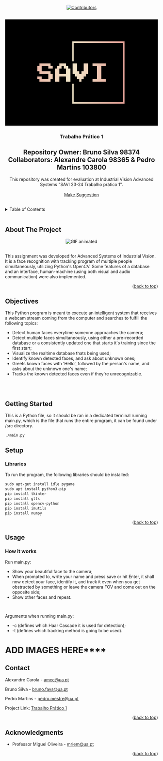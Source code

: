 <!-- Improved compatibility of back to top link: See: https://github.com/othneildrew/Best-README-Template/pull/73 -->
<a name="readme-top"></a>
<!--
*** Thanks for checking out the Best-README-Template. If you have a suggestion
*** that would make this better, please fork the repo and create a pull request
*** or simply open an issue with the tag "enhancement".
*** Don't forget to give the project a star!
*** Thanks again! Now go create something AMAZING! :D
-->



<!-- PROJECT SHIELDS -->
<!--
*** I'm using markdown "reference style" links for readability.
*** Reference links are enclosed in brackets [ ] instead of parentheses ( ).
*** See the bottom of this document for the declaration of the reference variables
*** for contributors-url, forks-url, etc. This is an optional, concise syntax you may use.
*** https://www.markdownguide.org/basic-syntax/#reference-style-links
-->
<div align="center">

[![Contributors][contributors-shield]][contributors-url]




<!-- PROJECT LOGO -->
<br />

  <a href="https://github.com/brunofavs/SAVI_TP1/graphs/">
    <img src="docs/LOGO.png" alt="Logo" width="550" height="350">
  </a>

<h3 align="center">Trabalho Prático 1</h3>

<h2><b> Repository Owner: Bruno Silva 98374
<br>Collaborators: Alexandre Carola 98365 & Pedro Martins 103800</b></h2>

  <p align="center">
    This repository was created for evaluation at Industrial Vision Advanced Systems "SAVI 23-24 Trabalho prático 1".
    <br />
    <!-- <a href="https://github.com/brunofavs/SAVI_TP1"><strong>Explore the Wiki »</strong></a> -->
    <br >
    <a href="https://github.com/brunofavs/SAVI_TP1/issues"> <u>Make Suggestion</u> </a>
  </p>
</div>
<br>



<!-- TABLE OF CONTENTS -->
<details>
  <summary>Table of Contents</summary>
  <ol>
    <li>
      <a href="#about-the-project">About The Project</a>
    </li>
     <li>
      <a href="#Objectives">Objectives</a>
    </li>
    <li>
      <a href="#getting-started">Getting Started</a>
      <ul>
        <li><a href="#Setup">Setup</a></li>
      </ul>
    </li>
    <li><a href="#usage">Usage</a></li>
    <li><a href="#contact">Contact</a></li>
    <li><a href="#acknowledgments">Acknowledgments</a></li>
  </ol>
</details>
<br>



<!-- ABOUT THE PROJECT -->
## About The Project
<div align="center">
<img  src="docs/tracking.gif" alt="GIF animated" width="400">
</div>
<br>

This assignment was developed for Advanced Systems of Industrial Vision. It is a face recognition with tracking program of multiple people simultaneously, utilizing Python's OpenCV. Some features of a database and an interface, human-machine (using both visual and audio communication) were also implemented.

<p align="right">(<a href="#readme-top">back to top</a>)</p>



<!-- ### Built With

* [![Next][Next.js]][Next-url]
* [![React][React.js]][React-url]
* [![Vue][Vue.js]][Vue-url]
* [![Angular][Angular.io]][Angular-url]
* [![Svelte][Svelte.dev]][Svelte-url]
* [![Laravel][Laravel.com]][Laravel-url]
* [![Bootstrap][Bootstrap.com]][Bootstrap-url]
* [![JQuery][JQuery.com]][JQuery-url]

<p align="right">(<a href="#readme-top">back to top</a>)</p> -->



<!-- Objectives -->
## Objectives

This Python program is meant to execute an intelligent system that receives a webcam stream coming from the computer and searches to fulfill the following topics:

- Detect human faces everytime someone approaches the camera;
- Detect multiple faces simultaneously, using either a pre-recorded database or a consistently updated one that starts it's training since the first start;
- Visualize the realtime database thats being used;
- Identify known detected faces, and ask about unknown ones;
- Greets known faces with 'Hello', followed by the person's name, and asks about the unknown one's name;
- Tracks the known detected faces even if they're unrecognizable. 
<br>
<br>


<!-- GETTING STARTED -->
## Getting Started

This is a Python file, so it should be ran in a dedicated terminal running main.py, which is the file that runs the entire program, it can be found under /src directory.

```
./main.py
```



## Setup
<h3><b>Libraries</b></h3>

To run the program, the following libraries should be installed:
```
sudo apt-get install idle pygame
sudo apt install python3-pip
pip install tkinter
pip install gtts
pip install opencv-python
pip install imutils
pip install numpy
```


<p align="right">(<a href="#readme-top">back to top</a>)</p>

<!-- USAGE EXAMPLES -->
## Usage

### How it works

Run main.py:
- Show your beautiful face to the camera;
- When prompted to, write your name and press save or hit Enter, it shall now detect your face, identify it, and track it even when you get obstructed by something or leave the camera FOV and come out on the opposite side;
- Show other faces and repeat.


<br>

Arguments when running main.py:
- -c (defines which Haar Cascade it is used for detection);
- -t (defines which tracking method is going to be used).

<h1>ADD IMAGES HERE****</h1>



<!-- CONTACT -->
## Contact
Alexandre Carola - amcc@ua.pt


Bruno Silva - bruno.favs@ua.pt


Pedro Martins - pedro.mestre@ua.pt

Project Link: [Trabalho Prático 1](https://github.com/brunofavs/SAVI_TP1)

<p align="right">(<a href="#readme-top">back to top</a>)</p>



<!-- ACKNOWLEDGMENTS -->
## Acknowledgments

* Professor Miguel Oliveira - mriem@ua.pt

<p align="right">(<a href="#readme-top">back to top</a>)</p>



<!-- MARKDOWN LINKS & IMAGES -->
<!-- https://www.markdownguide.org/basic-syntax/#reference-style-links -->
[contributors-shield]: https://img.shields.io/github/contributors/RobutlerAlberto/RobutlerAlberto.svg?style=for-the-badge
[contributors-url]: https://github.com/brunofavs/SAVI_TP1/graphs/contributors
[forks-shield]: https://img.shields.io/github/forks/RobutlerAlberto/RobutlerAlberto.svg?style=for-the-badge
[forks-url]: https://github.com/RobutlerAlberto/RobutlerAlberto/network/members
[stars-shield]: https://img.shields.io/github/stars/RobutlerAlberto/RobutlerAlberto.svg?style=for-the-badge
[stars-url]: https://github.com/RobutlerAlberto/RobutlerAlberto/stargazers
[issues-shield]: https://img.shields.io/github/issues/RobutlerAlberto/RobutlerAlberto.svg?style=for-the-badge
[issues-url]: https://github.com/RobutlerAlberto/RobutlerAlberto/issues
[license-shield]: https://img.shields.io/github/license/RobutlerAlberto/RobutlerAlberto.svg?style=for-the-badge
[license-url]: https://github.com/RobutlerAlberto/RobutlerAlberto/blob/master/license.txt
[product-screenshot]: docs/logo.png
